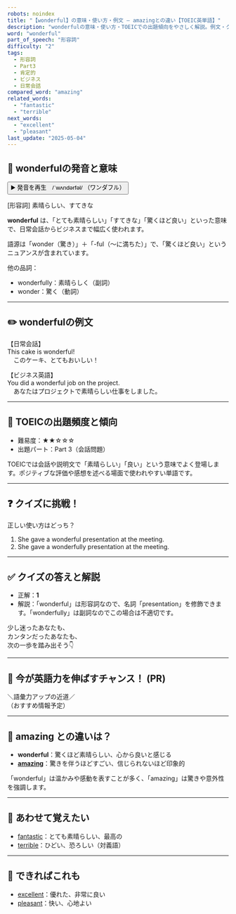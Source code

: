 ```yaml
---
robots: noindex
title: "【wonderful】の意味・使い方・例文 ― amazingとの違い【TOEIC英単語】"
description: "wonderfulの意味・使い方・TOEICでの出題傾向をやさしく解説。例文・クイズ付きでamazingとの違いもわかりやすく学べます。"
word: "wonderful"
part_of_speech: "形容詞"
difficulty: "2"
tags:
  - 形容詞
  - Part3
  - 肯定的
  - ビジネス
  - 日常会話
compared_word: "amazing"
related_words:
  - "fantastic"
  - "terrible"
next_words:
  - "excellent"
  - "pleasant"
last_update: "2025-05-04"
---
```


## 🔰 wonderfulの発音と意味

<button class="play-audio" onclick="playTTS('wonderful')">
  <span class="play-audio-main">
    ▶️ 発音を再生　/ˈwʌndərfəl/
  </span>
  <span class="play-audio-sub">
    （ワンダフル）
  </span>
</button>

[形容詞] 素晴らしい、すてきな

**wonderful** は、「とても素晴らしい」「すてきな」「驚くほど良い」といった意味で、日常会話からビジネスまで幅広く使われます。

語源は「wonder（驚き）」＋「-ful（～に満ちた）」で、「驚くほど良い」というニュアンスが含まれています。

他の品詞：  
- wonderfully：素晴らしく（副詞）
- wonder：驚く（動詞）

---

## ✏️ wonderfulの例文

【日常会話】  
This cake is wonderful!  
　このケーキ、とてもおいしい！

【ビジネス英語】  
You did a wonderful job on the project.  
　あなたはプロジェクトで素晴らしい仕事をしました。

---

## 🎯 TOEICの出題頻度と傾向

- 難易度：★★☆☆☆
- 出題パート：Part 3（会話問題）

TOEICでは会話や説明文で「素晴らしい」「良い」という意味でよく登場します。ポジティブな評価や感想を述べる場面で使われやすい単語です。

---

## ❓ クイズに挑戦！

正しい使い方はどっち？

1. She gave a wonderful presentation at the meeting.  
2. She gave a wonderfully presentation at the meeting.

---

## ✅ クイズの答えと解説

- 正解：**1**
- 解説：「wonderful」は形容詞なので、名詞「presentation」を修飾できます。「wonderfully」は副詞なのでこの場合は不適切です。

少し迷ったあなたも、  
カンタンだったあなたも、  
次の一歩を踏み出そう👇️

---

## 🚀 今が英語力を伸ばすチャンス！ (PR)

<div class="info-center">
＼語彙力アップの近道／<br>  
（おすすめ情報予定）
</div>

---

## 🤔  amazing との違いは？

- **wonderful**：驚くほど素晴らしい、心から良いと感じる
- **[amazing](/word/amazing)**：驚きを伴うほどすごい、信じられないほど印象的

「wonderful」は温かみや感動を表すことが多く、「amazing」は驚きや意外性を強調します。

---

## 🧩 あわせて覚えたい

- [fantastic](/word/fantastic)：とても素晴らしい、最高の
- [terrible](/word/terrible)：ひどい、恐ろしい（対義語）

---

## 📖 できればこれも

- [excellent](/word/excellent)：優れた、非常に良い
- [pleasant](/word/pleasant)：快い、心地よい

<!-- cvid: aid20_bid48 -->
